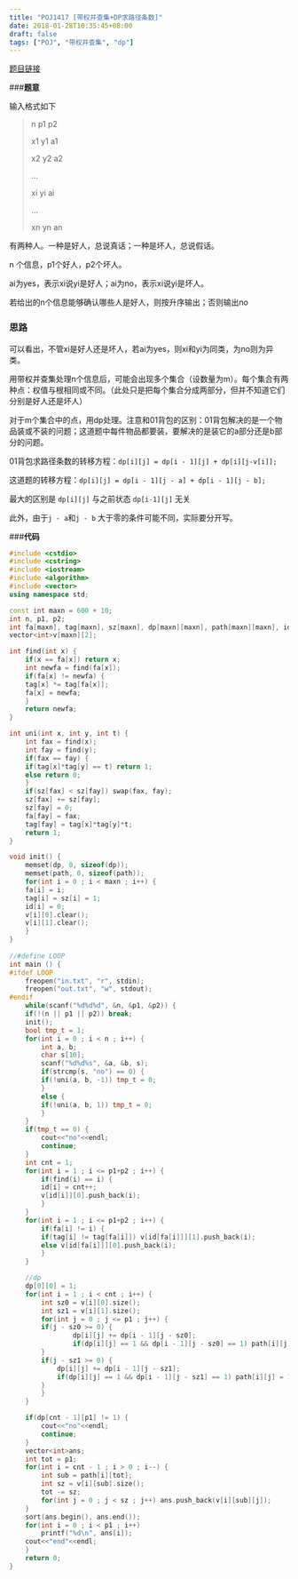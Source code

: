 ```yaml
---
title: "POJ1417 [带权并查集+DP求路径条数]"
date: 2018-01-28T10:35:45+08:00
draft: false
tags: ["POJ", "带权并查集", "dp"]
---
```


[题目链接](https://vjudge.net/problem/POJ-1417)



###**题意**

输入格式如下

>n p1 p2
>
>x1 y1 a1 
>
>x2 y2 a2 
>
>... 
>
>xi yi ai 
>
>... 
>
>xn yn an

有两种人。一种是好人，总说真话；一种是坏人，总说假话。

n 个信息，p1个好人，p2个坏人。

ai为yes，表示xi说yi是好人；ai为no，表示xi说yi是坏人。

若给出的n个信息能够确认哪些人是好人，则按升序输出；否则输出no



### **思路**

可以看出，不管xi是好人还是坏人，若ai为yes，则xi和yi为同类，为no则为异类。

用带权并查集处理n个信息后，可能会出现多个集合（设数量为m）。每个集合有两种点：权值与根相同或不同。（此处只是把每个集合分成两部分，但并不知道它们分别是好人还是坏人）

对于m个集合中的点，用dp处理。注意和01背包的区别：01背包解决的是一个物品装或不装的问题；这道题中每件物品都要装，要解决的是装它的a部分还是b部分的问题。

01背包求路径条数的转移方程：`dp[i][j] = dp[i - 1][j] + dp[i][j-v[i]];`

这道题的转移方程：`dp[i][j] = dp[i - 1][j - a] + dp[i - 1][j - b]; `

最大的区别是 `dp[i][j]` 与之前状态 `dp[i-1][j]` 无关

此外，由于`j - a`和`j - b` 大于零的条件可能不同，实际要分开写。



###**代码**

```cpp
#include <cstdio>
#include <cstring>
#include <iostream>
#include <algorithm>
#include <vector>
using namespace std;

const int maxn = 600 + 10;
int n, p1, p2;
int fa[maxn], tag[maxn], sz[maxn], dp[maxn][maxn], path[maxn][maxn], id[maxn];
vector<int>v[maxn][2];

int find(int x) {
    if(x == fa[x]) return x;
    int newfa = find(fa[x]);
    if(fa[x] != newfa) {
	tag[x] *= tag[fa[x]];
	fa[x] = newfa;
    }
    return newfa;
}

int uni(int x, int y, int t) {
    int fax = find(x);
    int fay = find(y);
    if(fax == fay) {
	if(tag[x]*tag[y] == t) return 1;
	else return 0;
    }
    if(sz[fax] < sz[fay]) swap(fax, fay);
    sz[fax] += sz[fay];
    sz[fay] = 0;
    fa[fay] = fax;
    tag[fay] = tag[x]*tag[y]*t;
    return 1;
}

void init() {
    memset(dp, 0, sizeof(dp));
    memset(path, 0, sizeof(path));
    for(int i = 0 ; i < maxn ; i++) {
	fa[i] = i;
	tag[i] = sz[i] = 1;
	id[i] = 0;
	v[i][0].clear();
	v[i][1].clear();
    }
}
    
//#define LOOP
int main () {
#ifdef LOOP 
    freopen("in.txt", "r", stdin);
    freopen("out.txt", "w", stdout);
#endif
    while(scanf("%d%d%d", &n, &p1, &p2)) {
	if(!(n || p1 || p2)) break;
	init();
	bool tmp_t = 1;
	for(int i = 0 ; i < n ; i++) {
	    int a, b;
	    char s[10];
	    scanf("%d%d%s", &a, &b, s);
	    if(strcmp(s, "no") == 0) { 
		if(!uni(a, b, -1)) tmp_t = 0;
	    }
	    else {
		if(!uni(a, b, 1)) tmp_t = 0;
	    }
	}
	if(tmp_t == 0) {
	    cout<<"no"<<endl;
	    continue;
	} 
	int cnt = 1;
	for(int i = 1 ; i <= p1+p2 ; i++) {
	    if(find(i) == i) { 
		id[i] = cnt++;
		v[id[i]][0].push_back(i);
	    }
	}
	for(int i = 1 ; i <= p1+p2 ; i++) {
	    if(fa[i] != i) {
		if(tag[i] != tag[fa[i]]) v[id[fa[i]]][1].push_back(i);
		else v[id[fa[i]]][0].push_back(i);
	    }
	}

	//dp
	dp[0][0] = 1;
	for(int i = 1 ; i < cnt ; i++) {
	    int sz0 = v[i][0].size();
	    int sz1 = v[i][1].size();
	    for(int j = 0 ; j <= p1 ; j++) {
		if(j - sz0 >= 0) {
	    	    dp[i][j] += dp[i - 1][j - sz0];
	    	    if(dp[i][j] == 1 && dp[i - 1][j - sz0] == 1) path[i][j] = 0;
		}
		if(j - sz1 >= 0) {
		    dp[i][j] += dp[i - 1][j - sz1];
		    if(dp[i][j] == 1 && dp[i - 1][j - sz1] == 1) path[i][j] = 1;
		}
	    }
	}

	if(dp[cnt - 1][p1] != 1) {
	    cout<<"no"<<endl;
	    continue;
	}
	vector<int>ans;
	int tot = p1;
	for(int i = cnt - 1 ; i > 0 ; i--) {
	    int sub = path[i][tot];
	    int sz = v[i][sub].size();  
	    tot -= sz;
	    for(int j = 0 ; j < sz ; j++) ans.push_back(v[i][sub][j]);
	}
	sort(ans.begin(), ans.end());
	for(int i = 0 ; i < p1 ; i++) 
	    printf("%d\n", ans[i]);
	cout<<"end"<<endl;
    }
    return 0;
}

```













